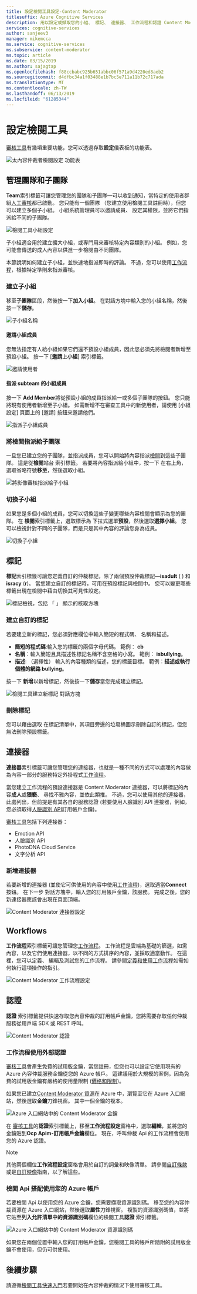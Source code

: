 ```yaml
---
title: 設定檢閱工具設定-Content Moderator
titlesuffix: Azure Cognitive Services
description: 用以設定或擷取您的小組、 標記、 連接器、 工作流程和認證 Content Moderator 審核工具。
services: cognitive-services
author: sanjeev3
manager: mikemcca
ms.service: cognitive-services
ms.subservice: content-moderator
ms.topic: article
ms.date: 03/15/2019
ms.author: sajagtap
ms.openlocfilehash: f88ccbabc925b651abbc06f571a9d4220ed8aeb2
ms.sourcegitcommit: d4dfbc34a1f03488e1b7bc5e711a11b72c717ada
ms.translationtype: MT
ms.contentlocale: zh-TW
ms.lasthandoff: 06/13/2019
ms.locfileid: "61285344"
---
```

# <a name="configure-the-review-tool"></a>設定檢閱工具

[審核工具](https://contentmoderator.cognitive.microsoft.com)有幾項重要功能，您可以透過存取**設定**儀表板的功能表。

![太內容仲裁者檢閱設定 功能表](images/settings-1.png)

## <a name="manage-team-and-subteams"></a>管理團隊和子團隊

**Team**索引標籤可讓您管理您的團隊和子團隊&mdash;可以收到通知，當特定的使用者群組[人工審核](../review-api.md#reviews)都已啟動。 您只能有一個團隊 （您建立使用檢閱工具註冊時），但您可以建立多個子小組。 小組系統管理員可以邀請成員、 設定其權限，並將它們指派給不同的子團隊。

![檢閱工具小組設定](images/settings-2-team.png)

子小組適合用於建立擴大小組，或專門用來審核特定內容類別的小組。 例如，您可能會傳送的成人內容以供進一步檢閱由不同團隊。

本節說明如何建立子小組，並快速地指派即時的評論。 不過，您可以使用[工作流程](workflows.md)，根據特定準則來指派審核。

### <a name="create-a-subteam"></a>建立子小組

移至**子團隊**區段，然後按一下**加入小組**。 在對話方塊中輸入您的小組名稱，然後按一下**儲存**。

![子小組名稱](images/1-Teams-2.PNG)

#### <a name="invite-teammates"></a>邀請小組成員

您無法指定有人給小組如果它們還不預設小組成員，因此您必須先將檢閱者新增至預設小組。 按一下 [**邀請**上**小組**] 索引標籤。

![邀請使用者](images/invite-users.png)

#### <a name="assign-teammates-to-subteam"></a>指派 subteam 的小組成員

按一下  **Add Member**將從預設小組的成員指派給一或多個子團隊的按鈕。 您只能將現有使用者新增至子小組。 如需新增不在審查工具中的新使用者，請使用 [小組設定] 頁面上的 [邀請] 按鈕來邀請他們。

![指派子小組成員](images/1-Teams-3.PNG)

### <a name="assign-reviews-to-subteams"></a>將檢閱指派給子團隊

一旦您已建立您的子團隊，並指派成員，您可以開始將內容指派[檢閱](../review-api.md#reviews)到這些子團隊。 這是從**檢閱**站台 索引標籤。
若要將內容指派給小組中，按一下 在右上角，選取省略符號**移至**，然後選取小組。

![將影像審核指派給子小組](images/3-review-image-subteam-1.png)

### <a name="switch-between-subteams"></a>切換子小組

如果您是多個小組的成員，您可以切換這些子變更哪些內容檢閱會顯示為您的團隊。 在 **檢閱**索引標籤上，選取標示為 下拉式選單**預設**，然後選取**選擇小組**。 您可以檢視針對不同的子團隊，而是只是其中內容的評論您身為成員。

![切換子小組](images/3-review-image-subteam-2.png)

## <a name="tags"></a>標記

**標記**索引標籤可讓您定義自訂的仲裁標記，除了兩個預設仲裁標記&mdash;**isadult** (  ) 和**isracy** (**r**)。 當您建立自訂的標記時，可用在預設標記與檢閱中。 您可以變更哪些標籤出現在檢閱中藉由切換其可見性設定。

![標記檢視，包括 「 」 顯示的核取方塊](images/tags-4-disable.png)

### <a name="create-custom-tags"></a>建立自訂的標記

若要建立新的標記，您必須對應欄位中輸入簡短的程式碼、 名稱和描述。

- **簡短的程式碼**:輸入您的標籤的兩個字母代碼。 範例： **cb**
- **名稱**：輸入簡短且具描述性標記名稱不含空格的小寫。 範例： **isbullying**。
- **描述**: （選擇性） 輸入的內容種類的描述，您的標籤目標。 範例：**描述或執行個體的網路 bullying**。

按一下 **新增**以新增標記，然後按一下**儲存**當您完成建立標記。

![檢閱工具建立新標記 對話方塊](images/settings-3-tags.png)

### <a name="delete-tags"></a>刪除標記

您可以藉由選取 在標記清單中，其項目旁邊的垃圾桶圖示刪除自訂的標記，但您無法刪除預設標籤。

## <a name="connectors"></a>連接器

**連接器**索引標籤可讓您管理您的連接器，也就是一種不同的方式可以處理的內容做為內容一部分的服務特定外掛程式[工作流程](../review-api.md#workflows)。

當您建立工作流程的預設連接器是 Content Moderator 連接器，可以將標記的內容**成人**或**猥褻**、 尋找不雅內容，並依此類推。 不過，您可以使用其他的連接器，此處列出，但前提是有其各自的服務認證 (若要使用人臉識別 API 連接器，例如，您必須取得[人臉識別 API](https://docs.microsoft.com/azure/cognitive-services/face/overview)訂用帳戶金鑰)。

[審核工具](./human-in-the-loop.md)包括下列連接器：

- Emotion API
- 人臉識別 API
- PhotoDNA Cloud Service
- 文字分析 API

### <a name="add-a-connector"></a>新增連接器

若要新增的連接器 (並使它可供使用的內容中使用[工作流程](../review-api.md#workflows))，選取適當**Connect**  按鈕。 在下一步 對話方塊中，輸入您的訂用帳戶金鑰，該服務。 完成之後，您的新連接器應該會出現在頁面頂端。

![Content Moderator 連接器設定](images/settings-4-connectors.png)

## <a name="workflows"></a>Workflows

**工作流程**索引標籤可讓您管理您[工作流程](../review-api.md#workflows)。 工作流程是雲端為基礎的篩選，如需內容，以及它們使用連接器，以不同的方式排序的內容，並採取適當動作。 在這裡，您可以定義、 編輯及測試您的工作流程。 請參閱[定義和使用工作流程](Workflows.md)如需如何執行這項操作的指引。

![Content Moderator 工作流程設定](images/settings-5-workflows.png)

## <a name="credentials"></a>認證

**認證** 索引標籤提供快速存取您內容仲裁的訂用帳戶金鑰，您將需要存取任何仲裁服務從用戶端 SDK 或 REST 呼叫。

![Content Moderator 認證](images/settings-6-credentials.png)

### <a name="use-external-credentials-for-workflows"></a>工作流程使用外部認證

[審核工具](https://contentmoderator.cognitive.microsoft.com)會產生免費的試用版金鑰，當您註冊，但您也可以設定它使用現有的 Azure 內容仲裁服務金鑰從您的 Azure 帳戶。 這建議用於大規模的案例，因為免費的試用版金鑰有嚴格的使用量限制 ([價格和限制](https://azure.microsoft.com/pricing/details/cognitive-services/content-moderator/))。

如果您已建立[Content Moderator 資源](https://ms.portal.azure.com/#create/Microsoft.CognitiveServicesContentModerator)在 Azure 中，瀏覽至它在 Azure 入口網站，然後選取**金鑰**刀鋒視窗。 其中一個金鑰的複本。

![Azure 入口網站中的 Content Moderator 金鑰](images/credentials-azure-portal-keys.PNG)

在 [審核工具](https://contentmoderator.cognitive.microsoft.com)的**認證**索引標籤上，移至**工作流程設定**窗格中，選取**編輯**，並將您的金鑰貼到**Ocp Apim-訂用帳戶金鑰**欄位。 現在，呼叫仲裁 Api 的工作流程會使用您的 Azure 認證。

> [!NOTE]
> 其他兩個欄位**工作流程設定**窗格會用於自訂的詞彙和映像清單。 請參閱[自訂條款](../try-terms-list-api.md)或是[自訂映像](../try-image-list-api.md)指南，以了解這些。

### <a name="use-your-azure-account-with-the-review-apis"></a>檢閱 Api 搭配使用您的 Azure 帳戶

若要檢閱 Api 以使用您的 Azure 金鑰，您需要擷取資源識別碼。 移至您的內容仲裁資源在 Azure 入口網站，然後選取**屬性**刀鋒視窗。 複製的資源識別碼值，並將它貼至**列入允許清單中的資源識別碼**欄位的檢閱工具**認證** 索引標籤。

![Azure 入口網站中的 Content Moderator 資源識別碼](images/credentials-azure-portal-resourceid.PNG)

如果您在兩個位置中輸入您的訂用帳戶金鑰，您檢閱工具的帳戶所隨附的試用版金鑰不會使用，但仍可供使用。

## <a name="next-steps"></a>後續步驟

請遵循[檢閱工具快速入門](../quick-start.md)若要開始在內容仲裁的情況下使用審核工具。